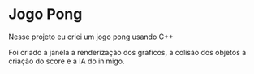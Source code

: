 # Jogo Pong

Nesse projeto eu criei um jogo pong usando C++ 

Foi criado a janela a renderização dos graficos, a colisão dos objetos a criação do score e a IA do inimigo.
